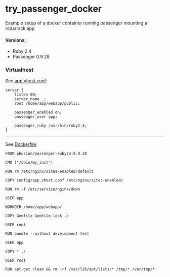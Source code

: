 # try_passenger_docker

Example setup of a docker container running passenger mounting a roda/rack app

#### Versions:

- Ruby 2.4
- Passenger 0.9.28

### Virtualhost

See [app.vhost.conf](https://github.com/makevoid/try_passenger_docker/blob/master/config/app.vhost.conf):

```
server {
    listen 80;
    server_name _;
    root /home/app/webapp/public;

    passenger_enabled on;
    passenger_user app;

    passenger_ruby /usr/bin/ruby2.4;
}
```

---

See [Dockerfile](https://github.com/makevoid/try_passenger_docker/blob/master/Dockerfile):

```docker
FROM phusion/passenger-ruby24:0.9.28

CMD ["/sbin/my_init"]

RUN rm /etc/nginx/sites-enabled/default

COPY config/app.vhost.conf /etc/nginx/sites-enabled/

RUN rm -f /etc/service/nginx/down

USER app

WORKDIR /home/app/webapp/

COPY Gemfile Gemfile.lock ./

USER root

RUN bundle --without development test

USER app

COPY * ./

USER root

RUN apt-get clean && rm -rf /var/lib/apt/lists/* /tmp/* /var/tmp/*
```
